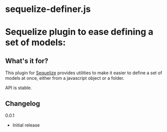 # sequelize-definer.js

# Sequelize plugin to ease defining a set of models:

## What's it for?

This plugin for [Sequelize](http://sequelizejs.com/) provides utilities to make it easier to define a set of models at once, either from a javascript object or a folder.

API is stable.

## Changelog

0.0.1

* Initial release
